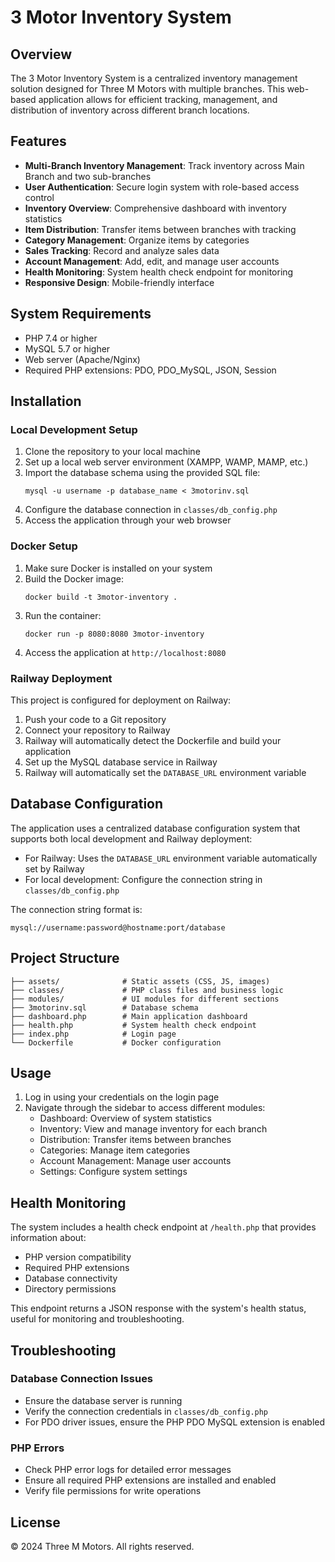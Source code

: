 # 3 Motor Inventory System

## Overview

The 3 Motor Inventory System is a centralized inventory management solution designed for Three M Motors with multiple branches. This web-based application allows for efficient tracking, management, and distribution of inventory across different branch locations.

## Features

- **Multi-Branch Inventory Management**: Track inventory across Main Branch and two sub-branches
- **User Authentication**: Secure login system with role-based access control
- **Inventory Overview**: Comprehensive dashboard with inventory statistics
- **Item Distribution**: Transfer items between branches with tracking
- **Category Management**: Organize items by categories
- **Sales Tracking**: Record and analyze sales data
- **Account Management**: Add, edit, and manage user accounts
- **Health Monitoring**: System health check endpoint for monitoring
- **Responsive Design**: Mobile-friendly interface

## System Requirements

- PHP 7.4 or higher
- MySQL 5.7 or higher
- Web server (Apache/Nginx)
- Required PHP extensions: PDO, PDO_MySQL, JSON, Session

## Installation

### Local Development Setup

1. Clone the repository to your local machine
2. Set up a local web server environment (XAMPP, WAMP, MAMP, etc.)
3. Import the database schema using the provided SQL file:
   ```
   mysql -u username -p database_name < 3motorinv.sql
   ```
4. Configure the database connection in `classes/db_config.php`
5. Access the application through your web browser

### Docker Setup

1. Make sure Docker is installed on your system
2. Build the Docker image:
   ```
   docker build -t 3motor-inventory .
   ```
3. Run the container:
   ```
   docker run -p 8080:8080 3motor-inventory
   ```
4. Access the application at `http://localhost:8080`

### Railway Deployment

This project is configured for deployment on Railway:

1. Push your code to a Git repository
2. Connect your repository to Railway
3. Railway will automatically detect the Dockerfile and build your application
4. Set up the MySQL database service in Railway
5. Railway will automatically set the `DATABASE_URL` environment variable

## Database Configuration

The application uses a centralized database configuration system that supports both local development and Railway deployment:

- For Railway: Uses the `DATABASE_URL` environment variable automatically set by Railway
- For local development: Configure the connection string in `classes/db_config.php`

The connection string format is:
```
mysql://username:password@hostname:port/database
```

## Project Structure

```
├── assets/              # Static assets (CSS, JS, images)
├── classes/             # PHP class files and business logic
├── modules/             # UI modules for different sections
├── 3motorinv.sql        # Database schema
├── dashboard.php        # Main application dashboard
├── health.php           # System health check endpoint
├── index.php            # Login page
└── Dockerfile           # Docker configuration
```

## Usage

1. Log in using your credentials on the login page
2. Navigate through the sidebar to access different modules:
   - Dashboard: Overview of system statistics
   - Inventory: View and manage inventory for each branch
   - Distribution: Transfer items between branches
   - Categories: Manage item categories
   - Account Management: Manage user accounts
   - Settings: Configure system settings

## Health Monitoring

The system includes a health check endpoint at `/health.php` that provides information about:

- PHP version compatibility
- Required PHP extensions
- Database connectivity
- Directory permissions

This endpoint returns a JSON response with the system's health status, useful for monitoring and troubleshooting.

## Troubleshooting

### Database Connection Issues

- Ensure the database server is running
- Verify the connection credentials in `classes/db_config.php`
- For PDO driver issues, ensure the PHP PDO MySQL extension is enabled

### PHP Errors

- Check PHP error logs for detailed error messages
- Ensure all required PHP extensions are installed and enabled
- Verify file permissions for write operations

## License

© 2024 Three M Motors. All rights reserved.